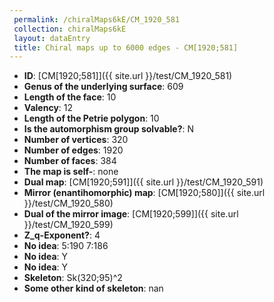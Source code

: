 ```yaml
--- 
 permalink: /chiralMaps6kE/CM_1920_581 
 collection: chiralMaps6kE
 layout: dataEntry
 title: Chiral maps up to 6000 edges - CM[1920;581]
---
```


- **ID**: [CM[1920;581]]({{ site.url }}/test/CM_1920_581)
- **Genus of the underlying surface**: 609
- **Length of the face**: 10
- **Valency**: 12
- **Length of the Petrie polygon**: 10
- **Is the automorphism group solvable?**: N
- **Number of vertices**: 320
- **Number of edges**: 1920
- **Number of faces**: 384
- **The map is self-**: none
- **Dual map**: [CM[1920;591]]({{ site.url }}/test/CM_1920_591)
- **Mirror (enantihomorphic) map**: [CM[1920;580]]({{ site.url }}/test/CM_1920_580)
- **Dual of the mirror image**: [CM[1920;599]]({{ site.url }}/test/CM_1920_599)
- **Z_q-Exponent?**: 4
- **No idea**:  5:190 7:186
- **No idea**: Y
- **No idea**: Y
- **Skeleton**: Sk(320;95)^2
- **Some other kind of skeleton**: nan
